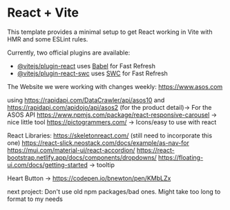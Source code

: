 # React + Vite

This template provides a minimal setup to get React working in Vite with HMR and some ESLint rules.

Currently, two official plugins are available:

- [@vitejs/plugin-react](https://github.com/vitejs/vite-plugin-react/blob/main/packages/plugin-react/README.md) uses [Babel](https://babeljs.io/) for Fast Refresh
- [@vitejs/plugin-react-swc](https://github.com/vitejs/vite-plugin-react-swc) uses [SWC](https://swc.rs/) for Fast Refresh

The Website we were working with changes weekly: https://www.asos.com

using https://rapidapi.com/DataCrawler/api/asos10 and https://rapidapi.com/apidojo/api/asos2 (for the product detail)-> For the ASOS API
https://www.npmjs.com/package/react-responsive-carousel -> nice little tool
https://pictogrammers.com/ -> Icons/easy to use with react

React Libraries: 
https://skeletonreact.com/ (still need to incorporate this one)
https://react-slick.neostack.com/docs/example/as-nav-for
https://mui.com/material-ui/react-accordion/
https://react-bootstrap.netlify.app/docs/components/dropdowns/
https://floating-ui.com/docs/getting-started -> tooltip

Heart Button -> https://codepen.io/bnewton/pen/KMbLZx

next project: Don't use old npm packages/bad ones. Might take too long to format to my needs

